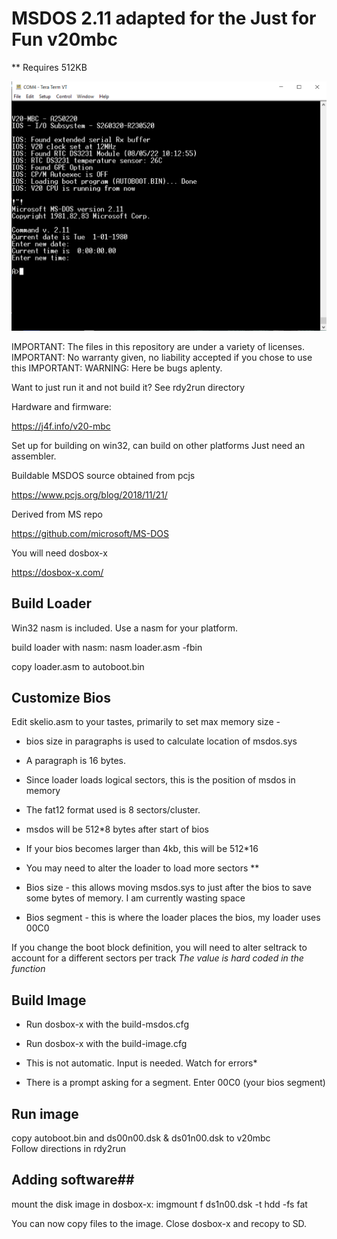# MSDOS 2.11 adapted for the Just for Fun v20mbc
** Requires 512KB

![My Image](pic.PNG)

IMPORTANT: The files in this repository are under a variety of licenses. 
IMPORTANT: No warranty given, no liability accepted if you chose to use this
IMPORTANT: WARNING: Here be bugs aplenty. 

Want to just run it and not build it? See rdy2run directory

Hardware and firmware:

https://j4f.info/v20-mbc

Set up for building on win32, can build on other platforms
Just need an assembler. 

Buildable MSDOS source obtained from pcjs

https://www.pcjs.org/blog/2018/11/21/

Derived from MS repo

https://github.com/microsoft/MS-DOS


You will need dosbox-x

https://dosbox-x.com/

## Build Loader
Win32 nasm is included. Use a nasm for your platform. 

build loader with nasm: 
    nasm loader.asm -fbin

copy loader.asm to autoboot.bin

## Customize Bios
Edit skelio.asm to your tastes, primarily to set max memory size - 
* bios size in paragraphs is used to calculate location of msdos.sys
* A paragraph is 16 bytes.
* Since loader loads logical sectors, this is the position of msdos in memory
* The fat12 format used is 8 sectors/cluster. 
* msdos will be 512*8 bytes after start of bios
* If your bios becomes larger than 4kb, this will be 512*16 
* You may need to alter the loader to load more sectors ** 

* Bios size - this allows moving msdos.sys to just after the  bios to save some bytes of memory. I am currently wasting space

* Bios segment - this is where the loader places the bios, my loader uses 00C0
 
If you change the boot block definition, you will need to alter seltrack to account for a different sectors per track *The value is hard coded in the function*

## Build Image
* Run dosbox-x with the build-msdos.cfg
* Run dosbox-x with the build-image.cfg

* This is not automatic. Input is needed. Watch for errors*

* There is a prompt asking for a segment. Enter 00C0 (your bios segment)
 
## Run image
copy autoboot.bin and ds00n00.dsk & ds01n00.dsk to v20mbc 	
Follow directions in rdy2run

## Adding software##

mount the disk image in dosbox-x:
	imgmount f ds1n00.dsk -t hdd -fs fat

You can now copy files to the image. Close dosbox-x and recopy to SD. 
